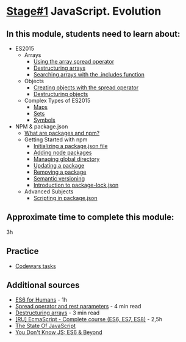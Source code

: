 # [Stage#1](../../) JavaScript. Evolution
## In this module, students need to learn about: 
- ES2015 
  - Arrays	
    - [Using the array spread operator](https://javascript.info/rest-parameters-spread)
    - [Destructuring arrays](https://javascript.info/destructuring-assignment#array-destructuring)
    - [Searching arrays with the .includes function](https://developer.mozilla.org/en-US/docs/Web/JavaScript/Reference/Global_Objects/Array/includes)
  - Objects	
    - [Creating objects with the spread operator](https://www.javascripttutorial.net/es-next/javascript-object-spread/)
    - [Destructuring objects](https://javascript.info/destructuring-assignment#object-destructuring)
  - Complex Types of ES2015
    - [Maps](https://javascript.info/map-set#map)
    - [Sets](https://javascript.info/map-set#set)
    - [Symbols](https://javascript.info/symbol)
- NPM & package.json
  - [What are packages and npm?](https://docs.npmjs.com/about-npm)
  - Getting Started with npm	
    - [Initializing a package.json file](https://heynode.com/tutorial/create-packagejson-file/)
    - [Adding node packages](https://docs.npmjs.com/downloading-and-installing-packages-locally)
    - [Managing global directory](https://medium.com/@alberto.schiabel/npm-tricks-part-1-get-list-of-globally-installed-packages-39a240347ef0)
    - [Updating a package](https://docs.npmjs.com/updating-packages-downloaded-from-the-registry)
    - [Removing a package](https://docs.npmjs.com/uninstalling-packages-and-dependencies)
    - [Semantic versioning](https://docs.npmjs.com/about-semantic-versioning)
    - [Introduction to package-lock.json](https://docs.npmjs.com/cli/v10/configuring-npm/package-lock-json)
  - Advanced Subjects	
    - [Scripting in package.json](https://docs.npmjs.com/cli/v8/using-npm/scripts)

## Approximate time to complete this module:
3h

## Practice 
  - [Codewars tasks](https://github.com/rolling-scopes-school/tasks/blob/master/tasks/codewars/Codewars1-2022Q1.md)

## Additional sources
  - [ES6 for Humans](https://github.com/metagrover/ES6-for-humans) - 1h
  - [Spread operator and rest parameters](https://medium.com/@luke_smaki/javascript-es6-spread-operator-and-rest-parameters-b3e89d112281) - 4 min read
  - [Destructuring arrays](https://medium.com/swlh/array-destructuring-in-javascript-141196434d65) - 3 min read
  - [ [RU] EcmaScript - Complete course (ES6, ES7, ES8)](https://www.youtube.com/watch?v=Ti2Q4sQkNdU) - 2,5h
  - [The State Of JavaScript](https://stateofjs.com/)
  - [You Don't Know JS: ES6 & Beyond](https://github.com/getify/You-Dont-Know-JS/blob/1st-ed/es6%20&%20beyond/README.md#you-dont-know-js-es6--beyond)






